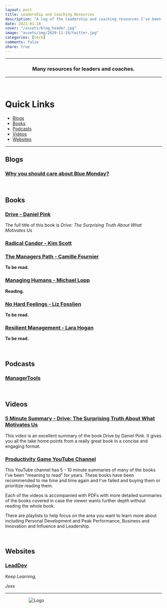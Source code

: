 ```yaml
---
layout: post
title: Leadership and Coaching Resources
description: "A log of the leadership and coaching resources I've been recommended and short reviews after I have used them"
date: 2021-01-18
cover: "/assets/blog_header.jpg"
image: "assets/img/2020-11-19/twitter.jpg"
categories: [tech]
comments: false
share: true
---
```


----
<center>
<h3> Many resources for leaders and coaches. </h3>
</center>

---
<br/>

#  Quick Links
- [Blogs](#blogs)
- [Books](#books)
- [Podcasts](#podcasts)
- [Videos](#videos)
- [Websites](#websites)

---

## Blogs

### [Why you should care about Blue Monday?](https://resources.harri.com/blog/why-you-should-care-about-blue-monday/)

<br/>

## Books

### [Drive - Daniel Pink](https://www.amazon.co.uk/dp/B0033TI4BW/ref=dp-kindle-redirect?_encoding=UTF8&btkr=1)

The full title of this book is _Drive: The Surprising Truth About What Motivates Us_


### [Radical Candor - Kim Scott](https://www.amazon.co.uk/dp/B01LW1LESC/ref=dp-kindle-redirect?_encoding=UTF8&btkr=1)



### [The Managers Path - Camille Fournier](https://www.amazon.co.uk/Manager%60s-Path-Camille-Fournier/dp/1491973897/ref=sr_1_1?dchild=1&keywords=The+Managers+Path&qid=1611090101&s=books&sr=1-1)

**To be read.**

### [Managing Humans - Michael Lopp](https://www.amazon.co.uk/gp/product/1484221575/ref=ppx_yo_dt_b_asin_title_o00_s00?ie=UTF8&psc=1)

**Reading.**

### [No Hard Feelings - Liz Fosslien](https://www.amazon.co.uk/dp/B07D1F9F3G/ref=dp-kindle-redirect?_encoding=UTF8&btkr=1)

**To be read.**

### [Resilient Management - Lara Hogan](https://resilient-management.com/)

**To be read.**


<br/>

## Podcasts

### [ManagerTools](https://www.manager-tools.com/)

<br/>

## Videos

### [5 Minute Summary - Drive: The Surprising Truth About What Motivates Us](https://www.youtube.com/watch?v=y1SDV8nxypE)

This video is an excellent summary of the book Drive by Daniel Pink. It gives you all the take home points from a really great book in a concise and engaging format.

### [Productivity Game YouTube Channel](https://www.youtube.com/channel/UC02x9yG9ZFF_VZp1VnMoptg)

This YouTube channel has 5 - 10 minute summaries of many of the books I've been "meaning to read" for years. These books have been recommended to me time and time again and I've failed and buying them or prioritize reading them.

Each of the videos is accompanied with PDFs with more detailed summaries of the books covered in case the viewer wants further depth without reading the whole book.

There are playlists to help focus on the area you want to learn more about including Personal Development and Peak Performance, Business and Innovation and Influence and Leadership.

<br/>

## Websites

### [LeadDev](https://theleaddeveloper.com/)



_Keep Learning,_

_Jess_


---

<div style="text-align:center; width:20%; margin-left: 10%;" markdown="1">
<img src="{{site.baseurl}}/assets/img/logo.png" alt="Logo">
</div>
